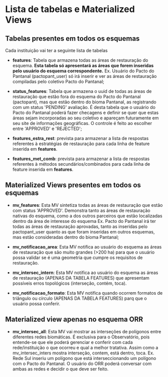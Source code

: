 # Lista de tabelas e Materialized Views

## Tabelas presentes em todos os esquemas

Cada instituição vai ter a seguinte lista de tabelas
- **features**: Tabela que armazena todas as áreas de restauração do esquema. **Esta tabela só apresentará as áreas que forem inseridas pelo usuário do esquema correspondente.** Ex. Usuário do Pacto do Pantanal (pactopant_user) só irá inserir e ver as áreas de restauração compiladas pelo coletivo Pacto do Pantanal;

- **status_features**: Tabela que armazena o uuid de todas as áreas de restauração que estão fora do esquema do Pacto do Pantanal (pactopant), mas que estão dentro do bioma Pantanal, as registrando com um status 'PENDING' avaliação. É desta tabela que o usuário do Pacto do Pantanal poderá fazer checagens e definir se quer que estas áreas sejam incorporadas ao seu coletivo e apareçam futuramente em seu site de informações geográficas. O controle é feito ao escolher entre 'APPROVED' e 'REJECTED';

- **features_estra_rest**: prevista para armazenar a lista de respostas referentes à estratégias de restauração para cada linha de feature inserida em **features**.

- **features_met_comb**: prevista para armazenar a lista de respostas referentes à métodos secundários/combinados para cada linha de feature inserida em **features**.


## Materialized Views presentes em todos os esquemas

- **mv_features**: Esta MV sintetiza todas as áreas de restauração que estão com status 'APPROVED'. Demonstra tanto as áreas de restauração nativas do esquema, como a dos outros parceiros que estão localizadas dentro da área de interesse do esquema  Ex. Pacto do Pantanal  irá ter todas as áreas de restauração aprovadas, tanto as inseridas pelo pactopant_user quanto as que foram inseridas em outros esquemas, mas estão consideradas dentro do bioma Pantanal;

- **mv_notificacao_area**: Esta MV notifica ao usuário do esquema as áreas de restauração que são muito grandes (>200 ha) para que o usuário possa validar se é uma geometria que cumpre os requisitos de restauração.

- **mv_intersec_intern**: Esta MV notifica ao usuário do esquema as áreas de restauração (APENAS DA TABELA FEATURES) que apresentam possíveis erros topológicos (interseção, contém, toca).

- **mv_notificacao_formato**: Esta MV notifica quando ocorrem formatos de triângulo ou círculo (APENAS DA TABELA FEATURES) parq que o usuário possa conferir.

## Materialized view apenas no esquema ORR

- **mv_intersec_all**: Esta MV vai mostrar as interseções de polígonos entre diferentes redes biomáticas. É exclusiva para o Observatório, pois entende-se que ele poderá gerenciar e conferir com cada rede/instituição o que ocorreu e qual a melhor tratativa. Assim como a mv_intersec_inters mostra interseção, contem, está dentro, toca. Ex. Rede Sul inseriu um polígono que está interseccionando um polígono com o Pacto do Pantanal. O usuário do ORR poderá conversar com ambas as redes e decidir o que deve ser feito.